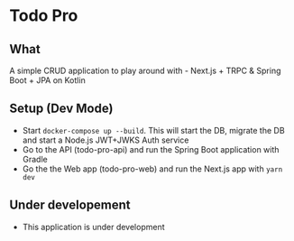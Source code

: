 # Todo Pro

## What

A simple CRUD application to play around with - Next.js + TRPC & Spring Boot + JPA on Kotlin

## Setup (Dev Mode)

- Start `docker-compose up --build`. This will start the DB, migrate the DB and start a Node.js JWT+JWKS Auth service
- Go to the API (todo-pro-api) and run the Spring Boot application with Gradle
- Go the the Web app (todo-pro-web) and run the Next.js app with `yarn dev`

## Under developement

- This application is under development
